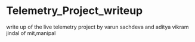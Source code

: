 # Telemetry_Project_writeup
write up of the live telemetry project by varun sachdeva and aditya vikram jindal of mit,manipal
